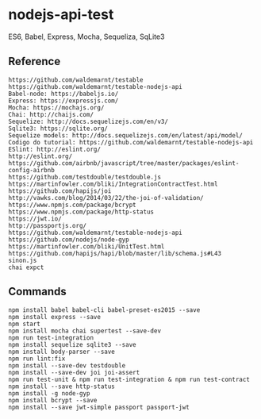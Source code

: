# nodejs-api-test
ES6, Babel, Express, Mocha, Sequeliza, SqLite3

##  Reference
    https://github.com/waldemarnt/testable
    https://github.com/waldemarnt/testable-nodejs-api
    Babel-node: https://babeljs.io/
    Express: https://expressjs.com/
    Mocha: https://mochajs.org/
    Chai: http://chaijs.com/
    Sequelize: http://docs.sequelizejs.com/en/v3/
    Sqlite3: https://sqlite.org/
    Sequelize models: http://docs.sequelizejs.com/en/latest/api/model/
    Codigo do tutorial: https://github.com/waldemarnt/testable-nodejs-api
    ESlint: http://eslint.org/
    http://eslint.org/
    https://github.com/airbnb/javascript/tree/master/packages/eslint-config-airbnb
    https://github.com/testdouble/testdouble.js
    https://martinfowler.com/bliki/IntegrationContractTest.html
    https://github.com/hapijs/joi
    http://vawks.com/blog/2014/03/22/the-joi-of-validation/
    https://www.npmjs.com/package/bcrypt
    https://www.npmjs.com/package/http-status
    https://jwt.io/
    http://passportjs.org/
    https://github.com/waldemarnt/testable-nodejs-api
    https://github.com/nodejs/node-gyp
    https://martinfowler.com/bliki/UnitTest.html
    https://github.com/hapijs/hapi/blob/master/lib/schema.js#L43
    sinon.js
    chai expct

##  Commands
    npm install babel babel-cli babel-preset-es2015 --save
    npm install express --save
    npm start
    npm install mocha chai supertest --save-dev
    npm run test-integration
    npm install sequelize sqlite3 --save
    npm install body-parser --save
    npm run lint:fix
    npm install --save-dev testdouble
    npm install --save-dev joi joi-assert
    npm run test-unit & npm run test-integration & npm run test-contract
    npm install --save http-status
    npm install -g node-gyp
    npm install bcrypt --save 
    npm install --save jwt-simple passport passport-jwt
